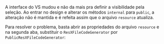 
A interface do VS mudou e não da mais pra definir a visibilidade pela seleção.
Ao entrar no design e alterar os métodos `internal` para `public`, a alteração não é mantida e é refeita assim que o arquivo `resource` atualiza.

Para resolver o problema, basta abrir as propriedades do arquivo `resource` e na segunda aba, substituir o `ResXFileCodeGenerator` por `PublicResXFileCodeGenerator`:
